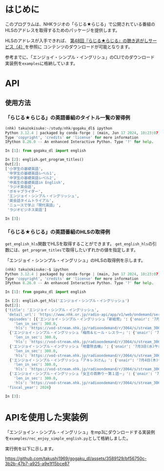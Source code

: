 # はじめに

このプログラムは、NHKラジオの「らじる★らじる」で公開されている番組の
HLSのアドレスを取得するためのパッケージを提供します。

HLSのアドレスが入手できれば、
[第48回『らじる★らじる』の聴き逃がしサービス（4）](https://gihyo.jp/article/2023/04/zoku-gansiki-0048?summary)を参照に
コンテンツのダウンロードが可能となります。

参考までに、「エンジョイ・シンプル・イングリシュ」のCLIでのダウンロード実装例を`examples`に格納しています。

# API 

## 使用方法

### 「らじる★らじる」の英語番組のタイトル一覧の習得例

```python
(nhk) taku@okisuke:~/study/nhk/gogaku_dl$ ipython
Python 3.12.4 | packaged by conda-forge | (main, Jun 17 2024, 10:23:07) [GCC 12.3.0]
Type 'copyright', 'credits' or 'license' for more information
IPython 8.26.0 -- An enhanced Interactive Python. Type '?' for help.

In [1]: from gogaku_dl import english

In [2]: english.get_program_titles()
Out[2]: 
['小学生の基礎英語',
 '中学生の基礎英語レベル1',
 '中学生の基礎英語レベル2',
 '中高生の基礎英語in English',
 'ラジオ英会話',
 'ボキャブライダー',
 'エンジョイ・シンプル・イングリッシュ',
 '英会話タイムトライアル',
 'ニュースで学ぶ「現代英語」',
 'ラジオビジネス英語']

In [3]: 

```
### 「らじる★らじる」の英語番組のHLSの取得例

`get_english_hls`関数でHLSを取得することができます。
`get_english_hls`の引数には、`get_program_titles`で取得したいずれかの値を指定します。

「エンジョイ・シンンプル・イングリシュ」のHLSの取得例を示します。

```python
(nhk) taku@okisuke:~$ ipython
Python 3.12.4 | packaged by conda-forge | (main, Jun 17 2024, 10:23:07) [GCC 12.3.0]
Type 'copyright', 'credits' or 'license' for more information
IPython 8.26.0 -- An enhanced Interactive Python. Type '?' for help.

In [1]: from gogaku_dl import english

In [2]: english.get_hls('エンジョイ・シンプル・イングリッシュ')
Out[2]: 
{'title': 'エンジョイ・シンプル・イングリッシュ',
 'detail_url': 'https://www.nhk.or.jp/radio-api/app/v1/web/ondemand/series?site_id=3064&corner_site_id=01',
 'episodes': [{'エンジョイ・シンプル・イングリッシュ「新紙幣」': {'onair': '7月1日(月)午前9:10放送',
    'len_in_sec': 300.0,
    'hls': 'https://vod-stream.nhk.jp/radioondemand/r/3064/s/stream_3064_b57b533405e7427dead106a78e09c354/index.m3u8'}},
  {'エンジョイ・シンプル・イングリッシュ「梅雨＆ヒール・レスラー」': {'onair': '7月2日(火)午前9:10放送',
    'len_in_sec': 300.0,
    'hls': 'https://vod-stream.nhk.jp/radioondemand/r/3064/s/stream_3064_43db53cbce8796bae3123c2de51e3d8b/index.m3u8'}},
  {'エンジョイ・シンプル・イングリッシュ「地雷除去機」': {'onair': '7月3日(水)午前9:10放送',
    'len_in_sec': 300.0,
    'hls': 'https://vod-stream.nhk.jp/radioondemand/r/3064/s/stream_3064_fc64d9225949641ef1fc938e6e47b1c2/index.m3u8'}},
  {'エンジョイ・シンプル・イングリッシュ「アキレスけん」': {'onair': '7月4日(木)午前9:10放送',
    'len_in_sec': 300.0,
    'hls': 'https://vod-stream.nhk.jp/radioondemand/r/3064/s/stream_3064_c1755ef446f15b6c7548e5586b974a6f/index.m3u8'}},
  {'エンジョイ・シンプル・イングリッシュ「女王の首飾り－第１話－」': {'onair': '7月5日(金)午前9:10放送',
    'len_in_sec': 300.0,
    'hls': 'https://vod-stream.nhk.jp/radioondemand/r/3064/s/stream_3064_840fbc6b0cb82e68b22c93ff5d60775b/index.m3u8'}}],
 'fiscal_year': 2024}

In [3]: 

```

# APIを使用した実装例

「エンジョイン・シンプル・イングリシュ」をmp3にダウンロードする実装例
を`examples/rec_enjoy_simple_english.py`として格納しました。

実行例を以下に示します。

https://github.com/takushi1969/gogaku_dl/assets/3589129/bf56750c-3b2b-47b7-a925-a9e1f15bce87






